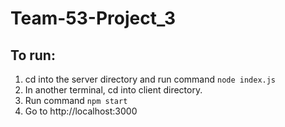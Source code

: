 # Team-53-Project_3

## To run:

1. cd into the server directory and run command `node index.js`
2. In another terminal, cd into client directory.
3. Run command `npm start`
4. Go to http://localhost:3000
